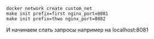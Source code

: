 ```
docker network create custom_net  
make init prefix=first nginx_port=8081
make init prefix=thwo nginx_port=8082
```
И начинаем слать запросы например на localhost:8081